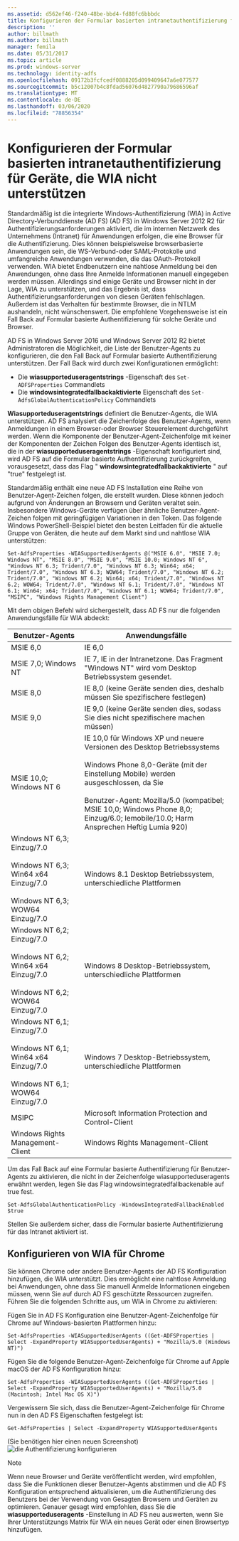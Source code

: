 ```yaml
---
ms.assetid: d562ef46-f240-48be-bbd4-fd88fc6bbbdc
title: Konfigurieren der Formular basierten intranetauthentifizierung für Geräte, die WIA nicht unterstützen
description: ''
author: billmath
ms.author: billmath
manager: femila
ms.date: 05/31/2017
ms.topic: article
ms.prod: windows-server
ms.technology: identity-adfs
ms.openlocfilehash: 09172b3fcfcedf0888205d099409647a6e077577
ms.sourcegitcommit: b5c12007b4c8fdad56076d4827790a79686596af
ms.translationtype: MT
ms.contentlocale: de-DE
ms.lasthandoff: 03/06/2020
ms.locfileid: "78856354"
---
```

# <a name="configuring-intranet-forms-based-authentication-for-devices-that-do-not-support-wia"></a>Konfigurieren der Formular basierten intranetauthentifizierung für Geräte, die WIA nicht unterstützen


Standardmäßig ist die integrierte Windows-Authentifizierung (WIA) in Active Directory-Verbunddienste (AD FS) (AD FS) in Windows Server 2012 R2 für Authentifizierungsanforderungen aktiviert, die im internen Netzwerk des Unternehmens (Intranet) für Anwendungen erfolgen, die eine Browser für die Authentifizierung. Dies können beispielsweise browserbasierte Anwendungen sein, die WS-Verbund-oder SAML-Protokolle und umfangreiche Anwendungen verwenden, die das OAuth-Protokoll verwenden. WIA bietet Endbenutzern eine nahtlose Anmeldung bei den Anwendungen, ohne dass Ihre Anmelde Informationen manuell eingegeben werden müssen. Allerdings sind einige Geräte und Browser nicht in der Lage, WIA zu unterstützen, und das Ergebnis ist, dass Authentifizierungsanforderungen von diesen Geräten fehlschlagen. Außerdem ist das Verhalten für bestimmte Browser, die in NTLM aushandeln, nicht wünschenswert. Die empfohlene Vorgehensweise ist ein Fall Back auf Formular basierte Authentifizierung für solche Geräte und Browser.

AD FS in Windows Server 2016 und Windows Server 2012 R2 bietet Administratoren die Möglichkeit, die Liste der Benutzer-Agents zu konfigurieren, die den Fall Back auf Formular basierte Authentifizierung unterstützen. Der Fall Back wird durch zwei Konfigurationen ermöglicht:


- Die **wiasupporteduseragentstrings** -Eigenschaft des `Set-ADFSProperties` Commandlets
- Die **windowsintegratedfallbackaktivierte** Eigenschaft des `Set-AdfsGlobalAuthenticationPolicy` Commandlets

**Wiasupporteduseragentstrings** definiert die Benutzer-Agents, die WIA unterstützen. AD FS analysiert die Zeichenfolge des Benutzer-Agents, wenn Anmeldungen in einem Browser-oder Browser Steuerelement durchgeführt werden. Wenn die Komponente der Benutzer-Agent-Zeichenfolge mit keiner der Komponenten der Zeichen Folgen des Benutzer-Agents identisch ist, die in der **wiasupporteduseragentstrings** -Eigenschaft konfiguriert sind, wird AD FS auf die Formular basierte Authentifizierung zurückgreifen, vorausgesetzt, dass das Flag " **windowsintegratedfallbackaktivierte** " auf "true" festgelegt ist.

Standardmäßig enthält eine neue AD FS Installation eine Reihe von Benutzer-Agent-Zeichen folgen, die erstellt wurden. Diese können jedoch aufgrund von Änderungen an Browsern und Geräten veraltet sein. Insbesondere Windows-Geräte verfügen über ähnliche Benutzer-Agent-Zeichen folgen mit geringfügigen Variationen in den Token. Das folgende Windows PowerShell-Beispiel bietet den besten Leitfaden für die aktuelle Gruppe von Geräten, die heute auf dem Markt sind und nahtlose WIA unterstützen:

    Set-AdfsProperties -WIASupportedUserAgents @("MSIE 6.0", "MSIE 7.0; Windows NT", "MSIE 8.0", "MSIE 9.0", "MSIE 10.0; Windows NT 6", "Windows NT 6.3; Trident/7.0", "Windows NT 6.3; Win64; x64; Trident/7.0", "Windows NT 6.3; WOW64; Trident/7.0", "Windows NT 6.2; Trident/7.0", "Windows NT 6.2; Win64; x64; Trident/7.0", "Windows NT 6.2; WOW64; Trident/7.0", "Windows NT 6.1; Trident/7.0", "Windows NT 6.1; Win64; x64; Trident/7.0", "Windows NT 6.1; WOW64; Trident/7.0", "MSIPC", "Windows Rights Management Client")

Mit dem obigen Befehl wird sichergestellt, dass AD FS nur die folgenden Anwendungsfälle für WIA abdeckt:

Benutzer-Agents|Anwendungsfälle|
-----|-----|
MSIE 6,0|IE 6,0|
MSIE 7,0; Windows NT|IE 7, IE in der Intranetzone. Das Fragment "Windows NT" wird vom Desktop Betriebssystem gesendet.|
MSIE 8,0|IE 8,0 (keine Geräte senden dies, deshalb müssen Sie spezifischere festlegen)|
MSIE 9,0|IE 9,0 (keine Geräte senden dies, sodass Sie dies nicht spezifischere machen müssen)|
MSIE 10,0; Windows NT 6|IE 10,0 für Windows XP und neuere Versionen des Desktop Betriebssystems</br></br>Windows Phone 8,0-Geräte (mit der Einstellung Mobile) werden ausgeschlossen, da Sie</br></br>Benutzer-Agent: Mozilla/5.0 (kompatibel; MSIE 10,0; Windows Phone 8,0; Einzug/6.0; Iemobile/10.0; Harm Ansprechen Heftig Lumia 920)|
Windows NT 6,3; Einzug/7.0</br></br>Windows NT 6,3; Win64 x64 Einzug/7.0</br></br>Windows NT 6,3; WOW64 Einzug/7.0| Windows 8.1 Desktop Betriebssystem, unterschiedliche Plattformen|
Windows NT 6,2; Einzug/7.0</br></br>Windows NT 6,2; Win64 x64 Einzug/7.0</br></br>Windows NT 6,2; WOW64 Einzug/7.0|Windows 8 Desktop-Betriebssystem, unterschiedliche Plattformen|
Windows NT 6,1; Einzug/7.0</br></br>Windows NT 6,1; Win64 x64 Einzug/7.0</br></br>Windows NT 6,1; WOW64 Einzug/7.0|Windows 7 Desktop-Betriebssystem, unterschiedliche Plattformen|
MSIPC| Microsoft Information Protection and Control-Client|
Windows Rights Management-Client|Windows Rights Management-Client|

Um das Fall Back auf eine Formular basierte Authentifizierung für Benutzer-Agents zu aktivieren, die nicht in der Zeichenfolge wiasupporteduseragents erwähnt werden, legen Sie das Flag windowsintegratedfallbackenable auf true fest.

    Set-AdfsGlobalAuthenticationPolicy -WindowsIntegratedFallbackEnabled $true

Stellen Sie außerdem sicher, dass die Formular basierte Authentifizierung für das Intranet aktiviert ist.

## <a name="configuring-wia-for-chrome"></a>Konfigurieren von WIA für Chrome
Sie können Chrome oder andere Benutzer-Agents der AD FS Konfiguration hinzufügen, die WIA unterstützt. Dies ermöglicht eine nahtlose Anmeldung bei Anwendungen, ohne dass Sie manuell Anmelde Informationen eingeben müssen, wenn Sie auf durch AD FS geschützte Ressourcen zugreifen. Führen Sie die folgenden Schritte aus, um WIA in Chrome zu aktivieren:

Fügen Sie in AD FS Konfiguration eine Benutzer-Agent-Zeichenfolge für Chrome auf Windows-basierten Plattformen hinzu:

    Set-AdfsProperties -WIASupportedUserAgents ((Get-ADFSProperties | Select -ExpandProperty WIASupportedUserAgents) + "Mozilla/5.0 (Windows NT)")

Fügen Sie die folgende Benutzer-Agent-Zeichenfolge für Chrome auf Apple macOS der AD FS Konfiguration hinzu:

    Set-AdfsProperties -WIASupportedUserAgents ((Get-ADFSProperties | Select -ExpandProperty WIASupportedUserAgents) + "Mozilla/5.0 (Macintosh; Intel Mac OS X)")

Vergewissern Sie sich, dass die Benutzer-Agent-Zeichenfolge für Chrome nun in den AD FS Eigenschaften festgelegt ist:

    Get-AdfsProperties | Select -ExpandProperty WIASupportedUserAgents

(Sie benötigen hier einen neuen Screenshot) ![die Authentifizierung konfigurieren](media/Configure-intranet-forms-based-authentication-for-devices-that-do-not-support-WIA/chrome1.png) 

>[!NOTE]   
> Wenn neue Browser und Geräte veröffentlicht werden, wird empfohlen, dass Sie die Funktionen dieser Benutzer-Agents abstimmen und die AD FS Konfiguration entsprechend aktualisieren, um die Authentifizierung des Benutzers bei der Verwendung von Gesagten Browsern und Geräten zu optimieren. Genauer gesagt wird empfohlen, dass Sie die **wiasupporteduseragents** -Einstellung in AD FS neu auswerten, wenn Sie Ihrer Unterstützungs Matrix für WIA ein neues Gerät oder einen Browsertyp hinzufügen.


